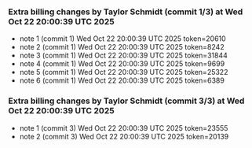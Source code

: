 
### Extra billing changes by Taylor Schmidt (commit 1/3) at Wed Oct 22 20:00:39 UTC 2025
* note 1 (commit 1) Wed Oct 22 20:00:39 UTC 2025 token=20610
* note 2 (commit 1) Wed Oct 22 20:00:39 UTC 2025 token=8242
* note 3 (commit 1) Wed Oct 22 20:00:39 UTC 2025 token=31844
* note 4 (commit 1) Wed Oct 22 20:00:39 UTC 2025 token=9699
* note 5 (commit 1) Wed Oct 22 20:00:39 UTC 2025 token=25322
* note 6 (commit 1) Wed Oct 22 20:00:39 UTC 2025 token=6389

### Extra billing changes by Taylor Schmidt (commit 3/3) at Wed Oct 22 20:00:39 UTC 2025
* note 1 (commit 3) Wed Oct 22 20:00:39 UTC 2025 token=23555
* note 2 (commit 3) Wed Oct 22 20:00:39 UTC 2025 token=20139
